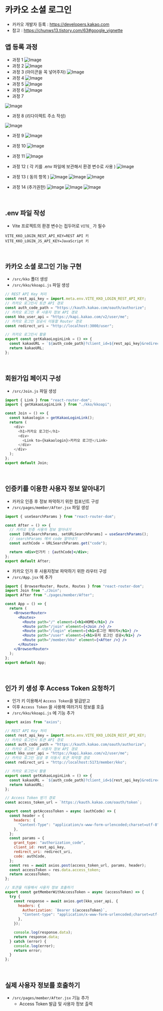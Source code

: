 # 카카오 소셜 로그인

- 카카오 개발자 등록 : https://developers.kakao.com
- 참고 : https://chunws13.tistory.com/63#google_vignette

## 앱 등록 과정

- 과정 1
  ![Image](https://github.com/user-attachments/assets/db94fa79-ab4b-435b-985b-2af4b993a8ba)
- 과정 2
  ![Image](https://github.com/user-attachments/assets/a073f3d0-a558-4b74-9c8b-72da5207b084)
- 과정 3 (아이콘을 꼭 넣어주자)
  ![Image](https://github.com/user-attachments/assets/b16546e4-8126-4cba-9535-d887a73f3449)
- 과정 4
  ![Image](https://github.com/user-attachments/assets/8e02fff8-e040-4c9d-ab40-37778c673517)
- 과정 5
  ![Image](https://github.com/user-attachments/assets/a30ed210-3b3a-4f8e-884a-9f5814752255)
- 과정 6
  ![Image](https://github.com/user-attachments/assets/5bcab231-c3cf-474e-8d0d-d624715c19a1)
- 과정 7

![Image](https://github.com/user-attachments/assets/091155df-35e5-4464-bad3-ff22c7d23387)

- 과정 8 (리다이렉트 주소 작성)

![Image](https://github.com/user-attachments/assets/091155df-35e5-4464-bad3-ff22c7d23387)

- 과정 9
  ![Image](https://github.com/user-attachments/assets/d74fce7f-7db1-448e-87cb-d28fb8eaabdb)
- 과정 10
  ![Image](https://github.com/user-attachments/assets/124b4069-15c2-43b0-ae41-09e59d6f0c65)
- 과정 11
  ![Image](https://github.com/user-attachments/assets/907c61d2-7405-4853-889d-438fe585649e)
- 과정 12 ( 각 키를 .env 파일에 보관해서 환경 변수로 사용 )
  ![Image](https://github.com/user-attachments/assets/625b383f-ed86-46da-939f-ee203005e833)

- 과정 13 ( 동의 항목 )
  ![Image](https://github.com/user-attachments/assets/63a64ef7-82b9-4ed5-8f92-4f4d034b27ca)
  ![Image](https://github.com/user-attachments/assets/c68d8234-5a1f-4ba6-a44a-7033baad3ac4)
  ![Image](https://github.com/user-attachments/assets/6d26ce45-b381-4b6d-88a4-19c83366c08e)

- 과정 14 (추가권한)
  ![Image](https://github.com/user-attachments/assets/62af251c-3440-4476-aa29-f0ee94c6b1c0)
  ![Image](https://github.com/user-attachments/assets/bf4b494b-6103-4959-b93c-68504df67311)
  ![Image](https://github.com/user-attachments/assets/09254d76-30b4-48a9-a8ae-2c0d08c08ae8)

<br/>

## .env 파일 작성

- Vite 프로젝트의 환경 변수는 접두어로 `VITE_` 가 필수

```env
VITE_KKO_LOGIN_REST_API_KEY=REST API 키
VITE_KKO_LOGIN_JS_API_KEY=JavaScript 키
```

<br/>

## 카카오 소셜 로그인 기능 구현

- `/src/kko` 폴더 생성
- `/src/kko/kkoapi.js` 파일 생성

```js
// REST API Key 처리
const rest_api_key = import.meta.env.VITE_KKO_LOGIN_REST_API_KEY;
// 카카오 로그인시 토큰 API 경로
const auth_code_path = "https://kauth.kakao.com/oauth/authorize";
// 카카오 로그인 후 사용자 정보 API 경로
const kko_user_api = "https://kapi.kakao.com/v2/user/me";
// 카카오 로그인 성공시 이동할 Router 경로
const redirect_uri = "http://localhost:3000/user";

// 카카오 로그인시 활용
export const getKakaoLoginLink = () => {
  const kakaoURL = `${auth_code_path}?client_id=${rest_api_key}&redirect_uri=${redirect_uri}&response_type=code`;
  return kakaoURL;
};
```

<br />

## 회원가입 페이지 구성

- `/src/Join.js` 파일 생성

```js
import { Link } from "react-router-dom";
import { getKakaoLoginLink } from "./kko/kkoapi";

const Join = () => {
  const kakaologin = getKakaoLoginLink();
  return (
    <div>
      <h1>카카오 로그인</h1>
      <div>
        <Link to={kakaologin}>카카오 로그인</Link>
      </div>
    </div>
  );
};
export default Join;
```

<br />

## 인증키를 이용한 사용자 정보 알아내기

- 카카오 인증 후 정보 파악하기 위한 컴포넌트 구성
- `/src/pages/member/After.jsx` 파일 생성

```jsx
import { useSearchParams } from "react-router-dom";

const After = () => {
  // 카카오 인증 사용자 정보 알아내기
  const [URLSearchParams, setURLSearchParams] = useSearchParams();
  // searchParams 에서 code 알아내기
  const authCode = URLSearchParams.get("code");

  return <div>인가키 : {authCode}</div>;
};
export default After;
```

- 카카오 인가 후 사용자정보 파악하기 위한 라우터 구성
- `/src/App.jsx` 에 추가

```jsx
import { BrowserRouter, Route, Routes } from "react-router-dom";
import Join from "./Join";
import After from "./pages/member/After";

const App = () => {
  return (
    <BrowserRouter>
      <Routes>
        <Route path="/" element={<h1>HOME</h1>} />
        <Route path="/join" element={<Join />} />
        <Route path="/login" element={<h1>로그인 페이지</h1>} />
        <Route path="/user" element={<h1>유저 로그인 성공</h1>} />
        <Route path="/member/kko" element={<After />} />
      </Routes>
    </BrowserRouter>
  );
};
export default App;
```

<br/>

## 인가 키 생성 후 Access Token 요청하기

- 인가 키 이용해서 `Access Token`을 발급받고
- 이후 `Access Token` 을 사용해 여러가지 정보를 호출
- `/src/kko/kkoapi.js` 에 기능 추가

```js
import axios from "axios";

// REST API Key 처리
const rest_api_key = import.meta.env.VITE_KKO_LOGIN_REST_API_KEY;
// 카카오 로그인시 토큰 API 경로
const auth_code_path = "https://kauth.kakao.com/oauth/authorize";
// 카카오 로그인 후 사용자 정보 API 경로
const kko_user_api = "https://kapi.kakao.com/v2/user/me";
// 카카오 로그인 성공 후 이동시 토큰 파악할 경로
const redirect_uri = "http://localhost:5173/member/kko";

// 카카오 로그인시 활용
export const getKakaoLoginLink = () => {
  const kakaoURL = `${auth_code_path}?client_id=${rest_api_key}&redirect_uri=${redirect_uri}&response_type=code`;
  return kakaoURL;
};

// Access Token 받기 경로
const access_token_url = `https://kauth.kakao.com/oauth/token`;

export const getAccessToken = async (authCode) => {
  const header = {
    headers: {
      "Content-Type": "application/x-www-form-urlencoded;charset=utf-8",
    },
  };
  const params = {
    grant_type: "authorization_code",
    client_id: rest_api_key,
    redirect_uri: redirect_uri,
    code: authCode,
  };
  const res = await axios.post(access_token_url, params, header);
  const accessToken = res.data.access_token;
  return accessToken;
};

// 토큰을 이용해서 사용자 정보 호출하기
export const getMemberWithAccessToken = async (accessToken) => {
  try {
    const response = await axios.get(kko_user_api, {
      headers: {
        Authorization: `Bearer ${accessToken}`,
        "Content-type": "application/x-www-form-urlencoded;charset=utf-8",
      },
    });

    console.log(response.data);
    return response.data;
  } catch (error) {
    console.log(error);
    return error;
  }
};
```

<br/>

## 실제 사용자 정보를 호출하기

- `/src/pages/member/After.jsx` 기능 추가
  - Access Token 발급 및 사용자 정보 출력
